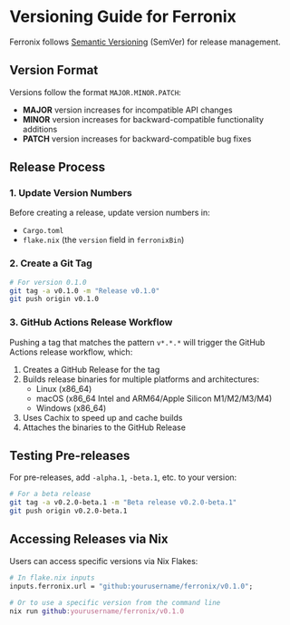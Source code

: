 # Versioning Guide for Ferronix

Ferronix follows [Semantic Versioning](https://semver.org/) (SemVer) for release management.

## Version Format

Versions follow the format `MAJOR.MINOR.PATCH`:

- **MAJOR** version increases for incompatible API changes
- **MINOR** version increases for backward-compatible functionality additions
- **PATCH** version increases for backward-compatible bug fixes

## Release Process

### 1. Update Version Numbers

Before creating a release, update version numbers in:
- `Cargo.toml`
- `flake.nix` (the `version` field in `ferronixBin`)

### 2. Create a Git Tag

```bash
# For version 0.1.0
git tag -a v0.1.0 -m "Release v0.1.0"
git push origin v0.1.0
```

### 3. GitHub Actions Release Workflow

Pushing a tag that matches the pattern `v*.*.*` will trigger the GitHub Actions release workflow, which:
1. Creates a GitHub Release for the tag
2. Builds release binaries for multiple platforms and architectures:
   - Linux (x86_64)
   - macOS (x86_64 Intel and ARM64/Apple Silicon M1/M2/M3/M4)
   - Windows (x86_64)
3. Uses Cachix to speed up and cache builds
4. Attaches the binaries to the GitHub Release

## Testing Pre-releases

For pre-releases, add `-alpha.1`, `-beta.1`, etc. to your version:

```bash
# For a beta release
git tag -a v0.2.0-beta.1 -m "Beta release v0.2.0-beta.1"
git push origin v0.2.0-beta.1
```

## Accessing Releases via Nix

Users can access specific versions via Nix Flakes:

```nix
# In flake.nix inputs
inputs.ferronix.url = "github:yourusername/ferronix/v0.1.0";

# Or to use a specific version from the command line
nix run github:yourusername/ferronix/v0.1.0
```